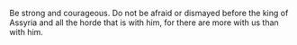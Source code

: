 Be strong and courageous. Do not be afraid or dismayed before the king of Assyria and all the horde that is with him, for there are more with us than with him.
